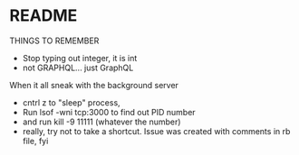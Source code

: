 # README

THINGS TO REMEMBER
* Stop typing out integer, it is int 
* not GRAPHQL... just GraphQL

When it all sneak with the background server
* cntrl z to "sleep" process, 
* Run lsof -wni tcp:3000 to find out PID number 
* and run kill -9 11111 (whatever the number)
* really, try not to take a shortcut. Issue was created with comments in rb file, fyi
